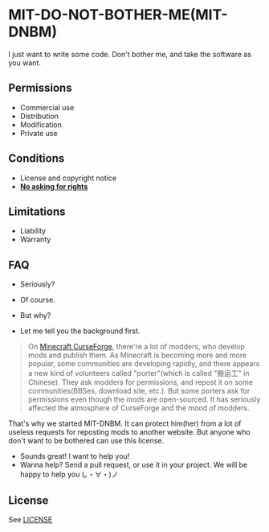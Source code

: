 # MIT-DO-NOT-BOTHER-ME(MIT-DNBM)

I just want to write some code. Don't bother me, and take the software as you want.

## Permissions

- Commercial use
- Distribution
- Modification
- Private use

## Conditions

- License and copyright notice
- [**No asking for rights**](#FAQ)

## Limitations

- Liability
- Warranty

## FAQ

- Seriously?
- Of course.

- But why?
- Let me tell you the background first.

> On [Minecraft CurseForge](https://minecraft.curseforge.com/), there're a lot of modders, who develop mods and publish them. As Minecraft is becoming more and more popular, some communities are developing rapidly, and there appears a new kind of volunteers called "porter"(which is called "搬运工" in Chinese). They ask modders for permissions, and repost it on some communities(BBSes, download site, etc.). But some porters ask for permissions even though the mods are open-sourced. It has seriously affected the atmosphere of CurseForge and the mood of modders.

That's why we started MIT-DNBM. It can protect him(her) from a lot of useless requests for reposting mods to another website. But anyone who don't want to be bothered can use this license.

- Sounds great! I want to help you!
- Wanna help? Send a pull request, or use it in your project. We will be happy to help you (。・∀・)ノ

## License

See [LICENSE](./LICENSE)
